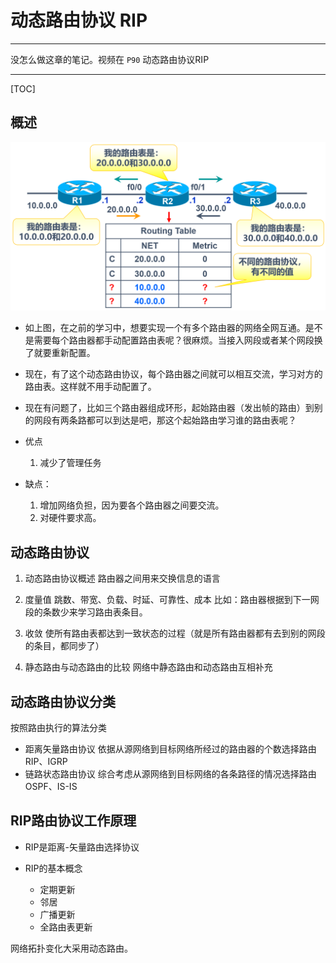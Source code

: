 # 动态路由协议 RIP

---

没怎么做这章的笔记。视频在 `P90` 动态路由协议RIP

---

[TOC]

## 概述

![看不到图是科学问题](https://raw.githubusercontent.com/yiyah/Picture_Material/master/2020-06-18_22-33-08.png)

* 如上图，在之前的学习中，想要实现一个有多个路由器的网络全网互通。是不是需要每个路由器都手动配置路由表呢？很麻烦。当接入网段或者某个网段换了就要重新配置。
* 现在，有了这个动态路由协议，每个路由器之间就可以相互交流，学习对方的路由表。这样就不用手动配置了。
* 现在有问题了，比如三个路由器组成环形，起始路由器（发出帧的路由）到别的网段有两条路都可以到达是吧，那这个起始路由学习谁的路由表呢？

* 优点
    1. 减少了管理任务
* 缺点：
    1. 增加网络负担，因为要各个路由器之间要交流。
    2. 对硬件要求高。

## 动态路由协议

1. 动态路由协议概述
    路由器之间用来交换信息的语言
2. 度量值
    跳数、带宽、负载、时延、可靠性、成本
    比如：路由器根据到下一网段的条数少来学习路由表条目。
3. 收敛
    使所有路由表都达到一致状态的过程（就是所有路由器都有去到别的网段的条目，都同步了）

4. 静态路由与动态路由的比较
    网络中静态路由和动态路由互相补充

## 动态路由协议分类

按照路由执行的算法分类
* 距离矢量路由协议
    依据从源网络到目标网络所经过的路由器的个数选择路由
    RIP、IGRP
* 链路状态路由协议
    综合考虑从源网络到目标网络的各条路径的情况选择路由
    OSPF、IS-IS

## RIP路由协议工作原理

* RIP是距离-矢量路由选择协议

* RIP的基本概念

  * 定期更新
  * 邻居
  * 广播更新
  * 全路由表更新

网络拓扑变化大采用动态路由。